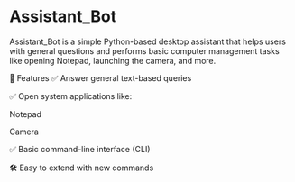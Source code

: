 # Assistant_Bot

Assistant_Bot is a simple Python-based desktop assistant that helps users with general questions and performs basic computer management tasks like opening Notepad, launching the camera, and more.

🚀 Features
✅ Answer general text-based queries

✅ Open system applications like:

Notepad

Camera

✅ Basic command-line interface (CLI)

🛠️ Easy to extend with new commands
